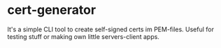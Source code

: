 # cert-generator
It's a simple CLI tool to create self-signed certs im PEM-files. Useful for testing stuff or making own little servers-client apps.
